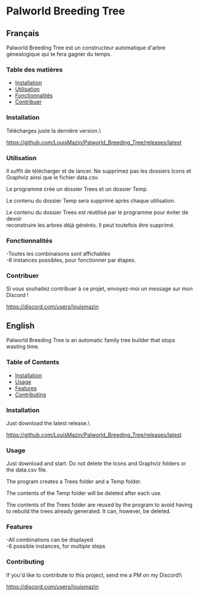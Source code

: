 # Palworld Breeding Tree


## Français

Palworld Breeding Tree est un constructeur automatique d'arbre génealogique qui te fera gagner du temps.

### Table des matières

- [Installation](#installation)
- [Utilisation](#utilisation)
- [Fonctionnalités](#fonctionnalités)
- [Contribuer](#contribuer)

### Installation

Télécharges juste la dernière version.\

https://github.com/LouisMazin/Palworld_Breeding_Tree/releases/latest

### Utilisation

Il suffit de télécharger et de lancer. Ne supprimez pas les dossiers Icons et Graphviz ainsi que le fichier data.csv.

Le programme crée un dossier Trees et un dossier Temp.

Le contenu du dossier Temp sera supprimé après chaque utilisation.

Le contenu du dossier Trees est réutilisé par le programme pour éviter de devoir\
reconstruire les arbres déjà générés. Il peut toutefois être supprimé.

### Fonctionnalités

-Toutes les combinaisons sont affichables\
-6 instances possibles, pour fonctionner par étapes.

### Contribuer

Si vous souhaitez contribuer à ce projet, envoyez-moi un message sur mon Discord !

https://discord.com/users/louismazin

## English

Palworld Breeding Tree is an automatic family tree builder that stops wasting time.

### Table of Contents

- [Installation](#installation)
- [Usage](#usage)
- [Features](#features)
- [Contributing](#contributing)

### Installation

Just download the latest release.\

https://github.com/LouisMazin/Palworld_Breeding_Tree/releases/latest
### Usage

Just download and start. Do not delete the Icons and Graphviz folders or the data.csv file.

The program creates a Trees folder and a Temp folder.

The contents of the Temp folder will be deleted after each use.

The contents of the Trees folder are reused by the program to avoid having\
to rebuild the trees already generated. It can, however, be deleted.

### Features

-All combinations can be displayed\
-6 possible instances, for multiple steps

### Contributing

If you'd like to contribute to this project, send me a PM on my Discord!\

https://discord.com/users/louismazin
